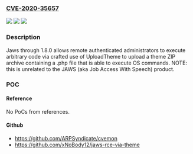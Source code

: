 ### [CVE-2020-35657](https://cve.mitre.org/cgi-bin/cvename.cgi?name=CVE-2020-35657)
![](https://img.shields.io/static/v1?label=Product&message=n%2Fa&color=blue)
![](https://img.shields.io/static/v1?label=Version&message=n%2Fa&color=blue)
![](https://img.shields.io/static/v1?label=Vulnerability&message=n%2Fa&color=brighgreen)

### Description

Jaws through 1.8.0 allows remote authenticated administrators to execute arbitrary code via crafted use of UploadTheme to upload a theme ZIP archive containing a .php file that is able to execute OS commands. NOTE: this is unrelated to the JAWS (aka Job Access With Speech) product.

### POC

#### Reference
No PoCs from references.

#### Github
- https://github.com/ARPSyndicate/cvemon
- https://github.com/xNoBody12/jaws-rce-via-theme

